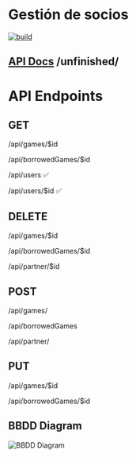 # Gestión de socios

[![build](https://img.shields.io/github/workflow/status/fullstacktf/fs5-gestiondesocios-backend/CICD)](https://github.com/fullstacktf/fs5-gestiondesocios-backend/actions?query=workflow%3ACICD)

## [API Docs](https://fullstacktf.github.io/fs5-gestiondesocios-backend/) /unfinished/

# API Endpoints

## GET

/api/games/$id

/api/borrowedGames/$id

/api/users ✅

/api/users/$id ✅

## DELETE

/api/games/$id

/api/borrowedGames/$id

/api/partner/$id

## POST

/api/games/

/api/borrowedGames

/api/partner/

## PUT 

/api/games/$id

/api/borrowedGames/$id

## BBDD Diagram

![BBDD Diagram](https://i.imgur.com/tAxAZuj.png)
